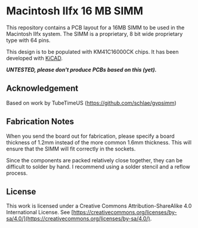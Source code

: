 # Macintosh IIfx 16 MB SIMM

This repository contains a PCB layout for a 16MB SIMM to be used in
the Macintosh IIfx system.  The SIMM is a proprietary, 8 bit wide
proprietary type with 64 pins.

This design is to be populated with KM41C16000CK chips.  It has been
developed with [KiCAD](https://www.kicad.org/).

***UNTESTED, please don't produce PCBs based on this (yet).***

## Acknowledgement

Based on work by TubeTimeUS (https://github.com/schlae/gvpsimm)

## Fabrication Notes

When you send the board out for fabrication, please specify a board
thickness of 1.2mm instead of the more common 1.6mm thickness. This
will ensure that the SIMM will fit correctly in the sockets.

Since the components are packed relatively close together, they can be
difficult to solder by hand. I recommend using a solder stencil and a
reflow process.

## License

This work is licensed under a Creative Commons Attribution-ShareAlike
4.0 International License. See
[https://creativecommons.org/licenses/by-sa/4.0/](https://creativecommons.org/licenses/by-sa/4.0/).

